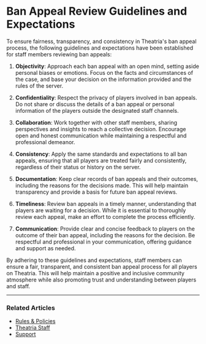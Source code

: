 # Ban Appeal Review Guidelines and Expectations

To ensure fairness, transparency, and consistency in Theatria's ban appeal process, the following guidelines and expectations have been established for staff members reviewing ban appeals:

1. **Objectivity**: Approach each ban appeal with an open mind, setting aside personal biases or emotions. Focus on the facts and circumstances of the case, and base your decision on the information provided and the rules of the server.

2. **Confidentiality**: Respect the privacy of players involved in ban appeals. Do not share or discuss the details of a ban appeal or personal information of the players outside the designated staff channels.

3. **Collaboration**: Work together with other staff members, sharing perspectives and insights to reach a collective decision. Encourage open and honest communication while maintaining a respectful and professional demeanor.

4. **Consistency**: Apply the same standards and expectations to all ban appeals, ensuring that all players are treated fairly and consistently, regardless of their status or history on the server.

5. **Documentation**: Keep clear records of ban appeals and their outcomes, including the reasons for the decisions made. This will help maintain transparency and provide a basis for future ban appeal reviews.

6. **Timeliness**: Review ban appeals in a timely manner, understanding that players are waiting for a decision. While it is essential to thoroughly review each appeal, make an effort to complete the process efficiently.

7. **Communication**: Provide clear and concise feedback to players on the outcome of their ban appeal, including the reasons for the decision. Be respectful and professional in your communication, offering guidance and support as needed.

By adhering to these guidelines and expectations, staff members can ensure a fair, transparent, and consistent ban appeal process for all players on Theatria. This will help maintain a positive and inclusive community atmosphere while also promoting trust and understanding between players and staff.

---

### Related Articles

- [Rules & Policies](../README.md)
- [Theatria Staff](../../support/staff/README.md)
- [Support](../../support/README.md)